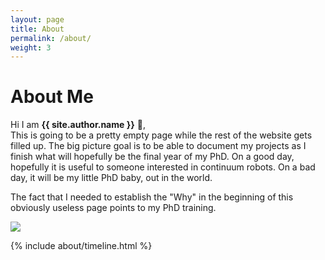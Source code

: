 ```yaml
---
layout: page
title: About
permalink: /about/
weight: 3
---
```


# **About Me**

Hi I am **{{ site.author.name }}** :wave:,<br>
This is going to be a pretty empty page while the rest of the website gets filled up. The big picture goal is to be able to document my projects as I finish what will hopefully be the final year of my PhD. On a good day, hopefully it is useful to someone interested in continuum robots. On a bad day, it will be my little PhD baby, out in the world. 

The fact that I needed to establish the "Why" in the beginning of this obviously useless page points to my PhD training. 

![](https://media.tenor.com/BjKYVp8uYe8AAAAj/%E7%AD%8B%E3%83%88%E3%83%AC-%E3%83%88%E3%83%AC%E3%83%BC%E3%83%8B%E3%83%B3%E3%82%B0.gif) 
<!-- Lorem ipsum dolor sit amet, consectetur adipiscing elit, sed do eiusmod tempor incididunt ut labore et dolore magna aliqua. Ut enim ad minim veniam, quis nostrud exercitation ullamco laboris nisi ut aliquip ex ea commodo consequat. Duis aute irure dolor in reprehenderit in voluptate velit esse cillum dolore eu fugiat nulla pariatur.

<div class="row">
{% include about/skills.html title="Programming Skills" source=site.data.programming-skills %}
{% include about/skills.html title="Other Skills" source=site.data.other-skills %}
</div> -->

<div class="row">
{% include about/timeline.html %}
</div>